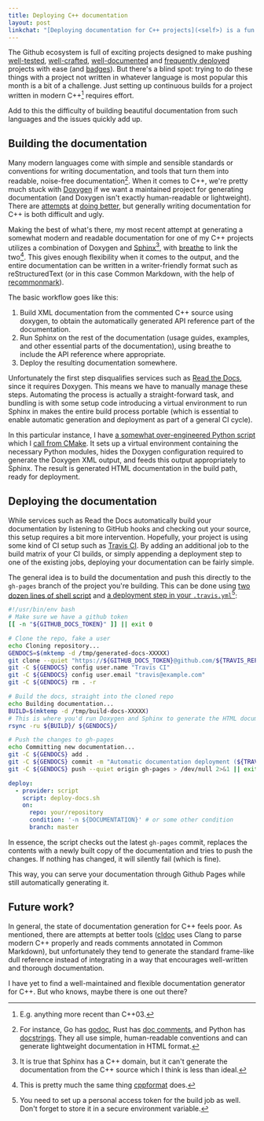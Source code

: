```yaml
---
title: Deploying C++ documentation
layout: post
linkchat: "[Deploying documentation for C++ projects](<self>) is a fun thing to do."
---
```


The Github ecosystem is full of exciting projects designed to make pushing [well-tested], [well-crafted], [well-documented] and [frequently deployed] projects with ease (and [badges]). But there's a blind spot: trying to do these things with a project not written in whatever language is most popular this month is a bit of a challenge. Just setting up continuous builds for a project written in modern C++[^modern] requires effort.

[well-tested]: https://coveralls.io
[well-crafted]: https://codeclimate.com
[well-documented]: https://readthedocs.com
[frequently deployed]: https://travis-ci.org
[badges]: https://shields.io

[^modern]: E.g. anything more recent than C++03.

Add to this the difficulty of building beautiful documentation from such languages and the issues quickly add up.

## Building the documentation

Many modern languages come with simple and sensible standards or conventions for writing documentation, and tools that turn them into readable, noise-free documentation[^doc-examples]. When it comes to C++, we're pretty much stuck with [Doxygen] if we want a maintained project for generating documentation (and Doxygen isn't exactly human-readable or lightweight). There are [attempts][cldoc] at [doing better][doxygen-md], but generally writing documentation for C++ is both difficult and ugly.

[Doxygen]: https://www.doxygen.nl/
[cldoc]: https://github.com/jessevdk/cldoc
[doxygen-md]: https://www.doxygen.nl/manual/markdown.html

[^doc-examples]: For instance, Go has [godoc], Rust has [doc comments][rustdoc], and Python has [docstrings]. They all use simple, human-readable conventions and can generate lightweight documentation in HTML format.

[godoc]: https://blog.golang.org/godoc-documenting-go-code
[rustdoc]: https://doc.rust-lang.org/book/comments.html
[docstrings]: https://www.python.org/dev/peps/pep-0257/

Making the best of what's there, my most recent attempt at generating a somewhat modern and readable documentation for one of my C++ projects utilizes a combination of Doxygen and [Sphinx][sphinx][^sphinx-note], with [breathe] to link the two[^cppformat-fn]. This gives enough flexibility when it comes to the output, and the entire documentation can be written in a writer-friendly format such as reStructuredText (or in this case Common Markdown, with the help of [recommonmark]).

[sphinx]: https://www.sphinx-doc.org
[breathe]: https://github.com/michaeljones/breathe
[recommonmark]: https://github.com/rtfd/recommonmark

[^cppformat-fn]: This is pretty much the same thing [cppformat] does.
[^sphinx-note]: It is true that Sphinx has a C++ domain, but it can't generate the documentation from the C++ source which I think is less than ideal.

[cppformat]: https://github.com/cppformat/cppformat

The basic workflow goes like this:

1. Build XML documentation from the commented C++ source using doxygen, to obtain the automatically generated API reference part of the documentation.
2. Run Sphinx on the rest of the documentation (usage guides, examples, and other essential parts of the documentation), using breathe to include the API reference where appropriate.
3. Deploy the resulting documentation somewhere.

Unfortunately the first step disqualifies services such as [Read the Docs], since it requires Doxygen. This means we have to manually manage these steps. Automating the process is actually a straight-forward task, and bundling is with some setup code introducing a virtual environment to run Sphinx in makes the entire build process portable (which is essential to enable automatic generation and deployment as part of a general CI cycle).

[Read the Docs]: https://readthedocs.com

In this particular instance, I have [a somewhat over-engineered Python script][build-docs.py] which I [call from CMake][CMakeLists.txt]. It sets up a virtual environment containing the necessary Python modules, hides the Doxygen configuration required to generate the Doxygen XML output, and feeds this output appropriately to Sphinx. The result is generated HTML documentation in the build path, ready for deployment.

[build-docs.py]: https://gist.github.com/urdh/de3fcdd358b66d594dce00f331813d06#file-build-docs-py-L105-L193
[CMakeLists.txt]: https://gist.github.com/urdh/de3fcdd358b66d594dce00f331813d06#file-cmakelists-txt-L6-L14

## Deploying the documentation

While services such as Read the Docs automatically build your documentation by listening to GitHub hooks and checking out your source, this setup requires a bit more intervention. Hopefully, your project is using some kind of CI setup such as [Travis CI]. By adding an additional job to the build matrix of your CI builds, or simply appending a deployment step to one of the existing jobs, deploying your documentation can be fairly simple.

[Travis CI]: https://travis-ci.org

The general idea is to build the documentation and push this directly to the `gh-pages` branch of the project you're building. This can be done using [two dozen lines of shell script][deploy-docs.sh] and [a deployment step in your `.travis.yml`][travis.yml][^travis-note]:

~~~ sh
#!/usr/bin/env bash
# Make sure we have a github token
[[ -n "${GITHUB_DOCS_TOKEN}" ]] || exit 0

# Clone the repo, fake a user
echo Cloning repository...
GENDOCS=$(mktemp -d /tmp/generated-docs-XXXXX)
git clone --quiet "https://${GITHUB_DOCS_TOKEN}@github.com/${TRAVIS_REPO_SLUG}.git" -b gh-pages ${GENDOCS} > /dev/null 2>&1 || exit $LINENO
git -C ${GENDOCS} config user.name "Travis CI"
git -C ${GENDOCS} config user.email "travis@example.com"
git -C ${GENDOCS} rm . -r

# Build the docs, straight into the cloned repo
echo Building documentation...
BUILD=$(mktemp -d /tmp/build-docs-XXXXX)
# This is where you'd run Doxygen and Sphinx to generate the HTML documentation into ${BUILD}
rsync -ru ${BUILD}/ ${GENDOCS}/

# Push the changes to gh-pages
echo Committing new documentation...
git -C ${GENDOCS} add .
git -C ${GENDOCS} commit -m "Automatic documentation deployment (${TRAVIS_COMMIT})" || exit 0
git -C ${GENDOCS} push --quiet origin gh-pages > /dev/null 2>&1 || exit $LINENO
~~~

~~~ yaml
deploy:
  - provider: script
    script: deploy-docs.sh
    on:
      repo: your/repository
      condition: '-n ${DOCUMENTATION}' # or some other condition
      branch: master
~~~

In essence, the script checks out the latest `gh-pages` commit, replaces the contents with a newly built copy of the documentation and tries to push the changes. If nothing has changed, it will silently fail (which is fine).

[deploy-docs.sh]: https://gist.github.com/urdh/de3fcdd358b66d594dce00f331813d06#file-build-docs-py
[travis.yml]: https://gist.github.com/urdh/de3fcdd358b66d594dce00f331813d06#file-travis-yml-L110-L116

[^travis-note]: You need to set up a personal access token for the build job as well. Don't forget to store it in a secure environment variable.

This way, you can serve your documentation through Github Pages while still automatically generating it.

## Future work?

In general, the state of documentation generation for C++ feels poor. As mentioned, there are attempts at better tools ([cldoc] uses Clang to parse modern C++ properly and reads comments annotated in Common Markdown), but unfortunately they tend to generate the standard frame-like dull reference instead of integrating in a way that encourages well-written and thorough documentation.

I have yet to find a well-maintained and flexible documentation generator for C++. But who knows, maybe there is one out there?
